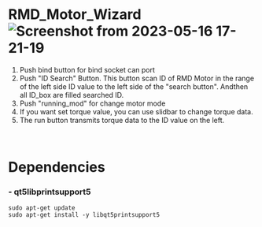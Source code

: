 # RMD_Motor_Wizard![Screenshot from 2023-05-16 17-21-19](https://github.com/JinW00-Park/RMD_Motor_Wizard/assets/90753764/3a6eda37-c898-4783-abbe-8c35db257fcf)

1. Push bind button for bind socket can port
2. Push "ID Search" Button. This button scan ID of RMD Motor in the range of the left side ID value to the left side of the "search button". Andthen all  ID_box are filled searched ID.
3. Push "running_mod" for change motor mode
4. If you want set torque value, you can use slidbar to change torque data. 
5. The run button transmits torque data to the ID value on the left.

<br>

# Dependencies
### - qt5libprintsupport5

```
sudo apt-get update
sudo apt-get install -y libqt5printsupport5 
```
<br>
